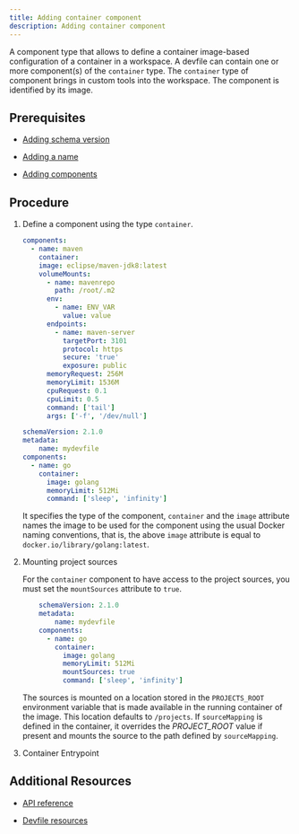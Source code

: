 ```yaml
---
title: Adding container component
description: Adding container component
---
```



A component type that allows to define a container image-based
configuration of a container in a workspace. A devfile can contain one
or more component(s) of the `container` type. The `container` type of
component brings in custom tools into the workspace. The component is
identified by its image.

## Prerequisites

- [Adding schema version](./adding-schema-version)

- [Adding a name](./adding-a-name)

- [Adding components](./adding-components)

## Procedure

1. Define a component using the type `container`.

    ```yaml {% title="A container component" filename="devfile.yaml" %}
    components:
      - name: maven
        container:
        image: eclipse/maven-jdk8:latest
        volumeMounts:
          - name: mavenrepo
            path: /root/.m2
          env:
            - name: ENV_VAR
              value: value
          endpoints:
            - name: maven-server
              targetPort: 3101
              protocol: https
              secure: 'true'
              exposure: public
          memoryRequest: 256M
          memoryLimit: 1536M
          cpuRequest: 0.1
          cpuLimit: 0.5
          command: ['tail']
          args: ['-f', '/dev/null']
    ```

    ```yaml {% title="A minimal container component" filename="devfile.yaml" %}
    schemaVersion: 2.1.0
    metadata:
        name: mydevfile
    components:
      - name: go
        container:
          image: golang
          memoryLimit: 512Mi
          command: ['sleep', 'infinity']
    ```

    It specifies the type of the component, `container` and the `image`
    attribute names the image to be used for the component using the
    usual Docker naming conventions, that is, the above `image`
    attribute is equal to `docker.io/library/golang:latest`.

2. Mounting project sources

    For the `container` component to have access to the project sources,
    you must set the `mountSources` attribute to `true`.

    ```yaml {% filename="devfile.yaml" %}
        schemaVersion: 2.1.0
        metadata:
            name: mydevfile
        components:
          - name: go
            container:
              image: golang
              memoryLimit: 512Mi
              mountSources: true
              command: ['sleep', 'infinity']
    ```

    The sources is mounted on a location stored in the `PROJECTS_ROOT`
    environment variable that is made available in the running container
    of the image. This location defaults to `/projects`. If
    `sourceMapping` is defined in the container, it overrides the
    *PROJECT\_ROOT* value if present and mounts the source to the path
    defined by `sourceMapping`.

3. Container Entrypoint

## Additional Resources

- [API reference](./devfile-schema)

- [Devfile resources](./devfile-resources)
